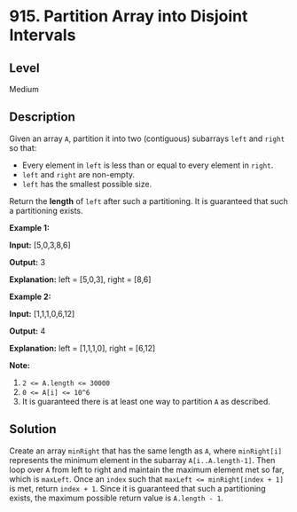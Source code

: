 # 915. Partition Array into Disjoint Intervals
## Level
Medium

## Description
Given an array `A`, partition it into two (contiguous) subarrays `left` and `right` so that:

* Every element in `left` is less than or equal to every element in `right`.
* `left` and `right` are non-empty.
* `left` has the smallest possible size.

Return the **length** of `left` after such a partitioning. It is guaranteed that such a partitioning exists.

**Example 1:**

**Input:** [5,0,3,8,6]

**Output:** 3

**Explanation:** left = [5,0,3], right = [8,6]

**Example 2:**

**Input:** [1,1,1,0,6,12]

**Output:** 4

**Explanation:** left = [1,1,1,0], right = [6,12]

**Note:**

1. `2 <= A.length <= 30000`
2. `0 <= A[i] <= 10^6`
3. It is guaranteed there is at least one way to partition `A` as described.

## Solution
Create an array `minRight` that has the same length as `A`, where `minRight[i]` represents the minimum element in the subarray `A[i..A.length-1]`. Then loop over `A` from left to right and maintain the maximum element met so far, which is `maxLeft`. Once an `index` such that `maxLeft <= minRight[index + 1]` is met, return `index + 1`. Since it is guaranteed that such a partitioning exists, the maximum possible return value is `A.length - 1`.
